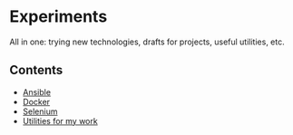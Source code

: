 # Experiments

All in one: trying new technologies, drafts for projects, useful utilities, etc.

## Сontents

- [Ansible](https://github.com/RamiGaggi/experiments/tree/main/try-ansible)
- [Docker](https://github.com/RamiGaggi/experiments/tree/main/try-docker)
- [Selenium](https://github.com/RamiGaggi/experiments/tree/main/try-parsing)
- [Utilities for my work](https://github.com/RamiGaggi/experiments/tree/main/my-job)
